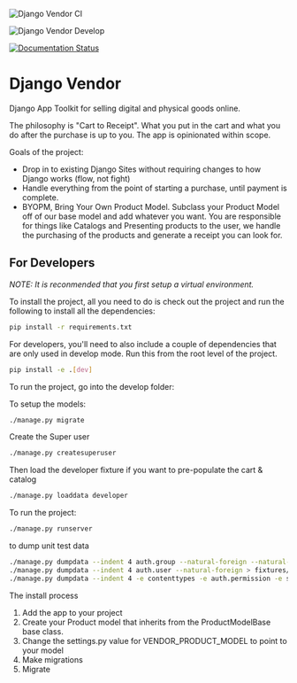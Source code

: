 ![Django Vendor CI](https://github.com/renderbox/django-vendor/workflows/Django%20Vendor%20CI/badge.svg?branch=master)

![Django Vendor Develop](https://github.com/renderbox/django-vendor/workflows/Django%20Vendor%20Develop/badge.svg?branch=develop)

[![Documentation Status](https://readthedocs.org/projects/django-vendor/badge/?version=latest)](https://django-vendor.readthedocs.io/en/latest/?badge=latest)

# Django Vendor

Django App Toolkit for selling digital and physical goods online.

The philosophy is "Cart to Receipt".  What you put in the cart and what you do after the purchase is up to you.  The app is opinionated within scope.

Goals of the project:
- Drop in to existing Django Sites without requiring changes to how Django works (flow, not fight)
- Handle everything from the point of starting a purchase, until payment is complete.
- BYOPM, Bring Your Own Product Model.  Subclass your Product Model off of our base model and add whatever you want.  You are responsible for things like Catalogs and Presenting products to the user, we handle the purchasing of the products and generate a receipt you can look for.


## For Developers

*NOTE: It is reconmended that you first setup a virtual environment.*

To install the project, all you need to do is check out the project and run the following to install all the dependencies:

```bash
pip install -r requirements.txt
```

For developers, you'll need to also include a couple of dependencies that are only used in develop mode.  Run this from the root level of the project.

```bash
pip install -e .[dev]
```

To run the project, go into the develop folder:

To setup the models:

```bash
./manage.py migrate
```


Create the Super user

```bash
./manage.py createsuperuser
```


Then load the developer fixture if you want to pre-populate the cart & catalog

```bash
./manage.py loaddata developer
```

To run the project:

```bash
./manage.py runserver
```


to dump unit test data

```bash
./manage.py dumpdata --indent 4 auth.group --natural-foreign --natural-primary > fixtures/group.json
./manage.py dumpdata --indent 4 auth.user --natural-foreign > fixtures/user.json
./manage.py dumpdata --indent 4 -e contenttypes -e auth.permission -e sessions -e admin.logentry -e account.emailaddress -e auth.group -e auth.user > fixtures/unit_test.json
```



The install process
1) Add the app to your project
2) Create your Product model that inherits from the ProductModelBase base class.
3) Change the settings.py value for VENDOR_PRODUCT_MODEL to point to your model
4) Make migrations
5) Migrate


